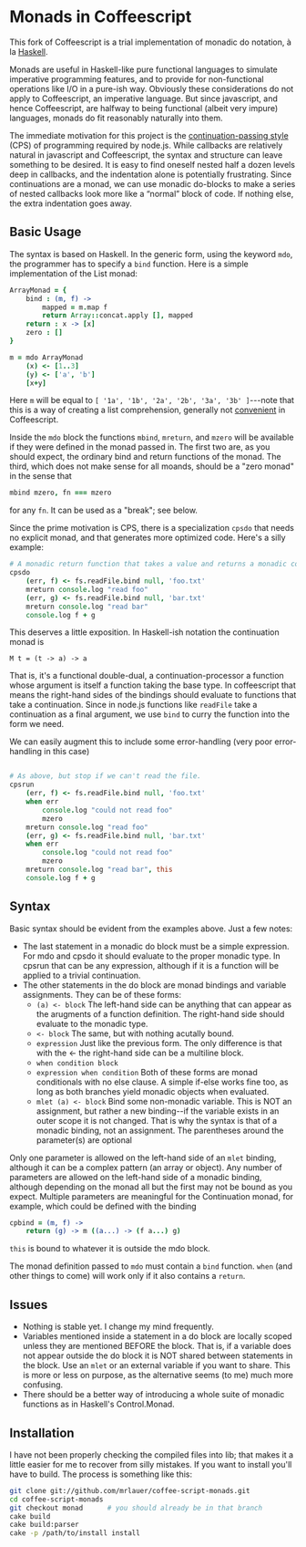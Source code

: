 Monads in Coffeescript
======================

This fork of Coffeescript is a trial implementation of monadic do notation, &agrave; la [Haskell](http://www.haskell.org/haskellwiki/Monads).

Monads are useful in Haskell-like pure functional languages to simulate imperative programming features, and to provide for non-functional operations
like I/O in a pure-ish way. Obviously these considerations do not apply to Coffeescript, an imperative language. But since javascript, and hence Coffeescript, are halfway to being functional (albeit very impure) languages, monads do fit reasonably naturally into them.

The immediate motivation for this project is the [continuation-passing style](http://en.wikipedia.org/wiki/Continuation-passing_style) (CPS) of programming required by node.js. While callbacks are relatively natural in javascript and Coffeescript, the syntax and structure can leave something to be desired. It is easy to find oneself nested half a dozen levels deep in callbacks, and the indentation alone is potentially frustrating. Since continuations are a monad, we can use monadic do-blocks to make a series of nested callbacks look more like a &ldquo;normal&rdquo; block of code. If nothing else, the extra indentation goes away.

Basic Usage
------------

The syntax is based on Haskell. In the generic form, using the keyword `mdo`, the programmer has to specify a `bind` function. Here is a simple implementation of the List monad:

```coffeescript
ArrayMonad = {
    bind : (m, f) ->
        mapped = m.map f
        return Array::concat.apply [], mapped
    return : x -> [x]
    zero : []
}

m = mdo ArrayMonad
    (x) <- [1..3]
    (y) <- ['a', 'b']
    [x+y]
```

Here `m` will be equal to `[ '1a', '1b', '2a', '2b', '3a', '3b' ]`---note that this is a way of creating a list comprehension, generally not [convenient](http://brehaut.net/blog/2011/coffeescript_comprehensions) in Coffeescript.

Inside the `mdo` block the functions `mbind`, `mreturn`, and `mzero` will be available if they were defined in the monad passed in. The first two are, as you should expect, the ordinary bind and return functions of the monad. The third, which does not make sense for all moands, should be a "zero monad" in the sense that 

```coffeescript
mbind mzero, fn === mzero
```

for any `fn`. It can be used as a "break"; see below.

Since the prime motivation is CPS, there is a specialization `cpsdo` that needs no explicit monad, and that generates more optimized code. Here's a silly example:

```coffeescript
# A monadic return function that takes a value and returns a monadic continuation-callar
cpsdo
    (err, f) <- fs.readFile.bind null, 'foo.txt'
    mreturn console.log "read foo"
    (err, g) <- fs.readFile.bind null, 'bar.txt'
    mreturn console.log "read bar"
    console.log f + g
```

This deserves a little exposition. In Haskell-ish notation the continuation monad is

    M t = (t -> a) -> a

That is, it's a functional double-dual, a continuation-processor a function whose argument is itself a function taking the base type. In coffeescript that means the right-hand sides of the bindings should evaluate to functions that take a continuation. Since in node.js functions like `readFile` take a continuation as a final argument, we use `bind` to curry the function into the form we need.

We can easily augment this to include some error-handling (very poor error-handling in this case)

```coffeescript

# As above, but stop if we can't read the file.
cpsrun
    (err, f) <- fs.readFile.bind null, 'foo.txt'
    when err
        console.log "could not read foo"
        mzero
    mreturn console.log "read foo"
    (err, g) <- fs.readFile.bind null, 'bar.txt'
    when err
        console.log "could not read foo"
        mzero
    mreturn console.log "read bar", this
    console.log f + g
```

Syntax
------
Basic syntax should be evident from the examples above. Just a few notes:

* The last statement in a monadic do block must be a simple expression. For mdo and cpsdo it should evaluate to the proper monadic type. In cpsrun that can be any expression, although if it is a function will be applied to a trivial continuation.
* The other statements in the do block are monad bindings and variable assignments. They can be of these forms:
  * `(a) <- block`
    The left-hand side can be anything that can appear as the arugments of a function definition. The right-hand side should evaluate to the monadic type.
  * `<- block`
    The same, but with nothing acutally bound.
  * `expression`
    Just like the previous form. The only difference is that with the <- the right-hand side can be a multiline block.
  * `when condition block`
  * `expression when condition`
    Both of these forms are monad conditionals with no else clause. A simple if-else works fine too, as long as both branches yield monadic objects when evaluated.
  * `mlet (a) <- block`
    Bind some non-monadic variable. This is NOT an assignment, but rather a new binding--if the variable exists in an outer scope it is not changed. That is why the syntax is that of a monadic binding, not an assignment. The parentheses around the parameter(s) are optional

Only one parameter is allowed on the left-hand side of an `mlet` binding, although it can be a complex pattern (an array or object). Any number of parameters are allowed on the left-hand side of a monadic binding, although depending on the monad all but the first may not be bound as you expect. Multiple parameters are meaningful for the Continuation monad, for example, which could be defined with the binding

```coffeescript
cpbind = (m, f) ->
    return (g) -> m ((a...) -> (f a...) g)
```

`this` is bound to whatever it is outside the mdo block.

The monad definition passed to `mdo` must contain a `bind` function. `when` (and other things to come) will work only if it also contains a `return`.


Issues
------
* Nothing is stable yet. I change my mind frequently.
* Variables mentioned inside a statement in a do block are locally scoped unless they are mentioned BEFORE the block. That is, if a variable does not appear outside the do block it is NOT shared between statements in the block. Use an `mlet` or an external variable if you want to share. This is more or less on purpose, as the alternative seems (to me) much more confusing.
* There should be a better way of introducing a whole suite of monadic functions as in Haskell's Control.Monad.

Installation
------------
I have not been properly checking the compiled files into lib; that makes it a little easier for me to recover from silly mistakes. If you want to install you'll have to build. The process is something like this:

```sh
git clone git://github.com/mrlauer/coffee-script-monads.git
cd coffee-script-monads
git checkout monad      # you should already be in that branch
cake build
cake build:parser
cake -p /path/to/install install
```
    
